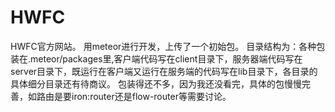 # HWFC
HWFC官方网站。
用meteor进行开发，上传了一个初始包。
目录结构为：各种包装在.meteor/packages里,客户端代码写在client目录下，服务器端代码写在server目录下，既运行在客户端又运行在服务端的代码写在lib目录下，各目录的具体细分目录还有待商议。
包装得还不多，因为我还没看完，具体的包慢慢完善，如路由是要iron:router还是flow-router等需要讨论。
